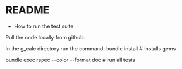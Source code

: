 # README

* How to run the test suite

Pull the code locally from github.

In the g_calc directory run the command:
bundle install # installs gems

bundle exec rspec --color --format doc # run all tests
